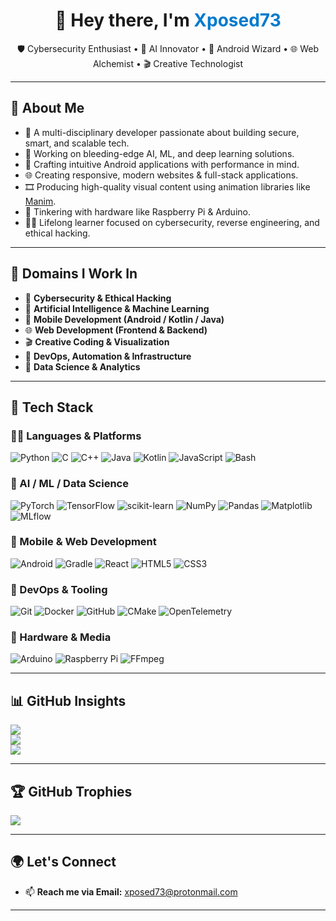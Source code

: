 <h1 align="center">👋 Hey there, I'm <span style="color:#007acc;">Xposed73</span></h1>

<p align="center">
  🛡️ Cybersecurity Enthusiast • 🤖 AI Innovator • 📱 Android Wizard • 🌐 Web Alchemist • 🎬 Creative Technologist
</p>

---

## 🚀 About Me

- 🎯 A multi-disciplinary developer passionate about building secure, smart, and scalable tech.
- 🧠 Working on bleeding-edge AI, ML, and deep learning solutions.
- 📱 Crafting intuitive Android applications with performance in mind.
- 🌐 Creating responsive, modern websites & full-stack applications.
- 🎞️ Producing high-quality visual content using animation libraries like [Manim](https://www.manim.community/).
- 🧰 Tinkering with hardware like Raspberry Pi & Arduino.
- 🧑‍💻 Lifelong learner focused on cybersecurity, reverse engineering, and ethical hacking.

---

## 🧠 Domains I Work In

- 🔐 **Cybersecurity & Ethical Hacking**  
- 🤖 **Artificial Intelligence & Machine Learning**  
- 📱 **Mobile Development (Android / Kotlin / Java)**  
- 🌐 **Web Development (Frontend & Backend)**  
- 🎬 **Creative Coding & Visualization**  
- 🧪 **DevOps, Automation & Infrastructure**  
- 🧾 **Data Science & Analytics**

---

## 🧰 Tech Stack

### 🧑‍💻 Languages & Platforms
![Python](https://img.shields.io/badge/python-3670A0?style=for-the-badge&logo=python&logoColor=ffdd54)
![C](https://img.shields.io/badge/c-00599C?style=for-the-badge&logo=c&logoColor=white)
![C++](https://img.shields.io/badge/c++-00599C?style=for-the-badge&logo=c%2B%2B&logoColor=white)
![Java](https://img.shields.io/badge/java-ED8B00?style=for-the-badge&logo=java&logoColor=white)
![Kotlin](https://img.shields.io/badge/kotlin-7F52FF?style=for-the-badge&logo=kotlin&logoColor=white)
![JavaScript](https://img.shields.io/badge/javascript-F7DF1E?style=for-the-badge&logo=javascript&logoColor=black)
![Bash](https://img.shields.io/badge/bash-121011?style=for-the-badge&logo=gnu-bash&logoColor=white)

### 🤖 AI / ML / Data Science
![PyTorch](https://img.shields.io/badge/pytorch-EE4C2C?style=for-the-badge&logo=pytorch&logoColor=white)
![TensorFlow](https://img.shields.io/badge/tensorflow-FF6F00?style=for-the-badge&logo=tensorflow&logoColor=white)
![scikit-learn](https://img.shields.io/badge/scikit--learn-F7931E?style=for-the-badge&logo=scikit-learn&logoColor=white)
![NumPy](https://img.shields.io/badge/numpy-013243?style=for-the-badge&logo=numpy&logoColor=white)
![Pandas](https://img.shields.io/badge/pandas-150458?style=for-the-badge&logo=pandas&logoColor=white)
![Matplotlib](https://img.shields.io/badge/matplotlib-ffffff?style=for-the-badge&logo=matplotlib&logoColor=black)
![MLflow](https://img.shields.io/badge/mlflow-d9ead3?style=for-the-badge&logo=numpy&logoColor=blue)

### 📱 Mobile & Web Development
![Android](https://img.shields.io/badge/android-3DDC84?style=for-the-badge&logo=android&logoColor=white)
![Gradle](https://img.shields.io/badge/gradle-02303A?style=for-the-badge&logo=gradle&logoColor=white)
![React](https://img.shields.io/badge/react-20232A?style=for-the-badge&logo=react&logoColor=61DAFB)
![HTML5](https://img.shields.io/badge/html5-E34F26?style=for-the-badge&logo=html5&logoColor=white)
![CSS3](https://img.shields.io/badge/css3-1572B6?style=for-the-badge&logo=css3&logoColor=white)

### 🧪 DevOps & Tooling
![Git](https://img.shields.io/badge/git-F05033?style=for-the-badge&logo=git&logoColor=white)
![Docker](https://img.shields.io/badge/docker-0db7ed?style=for-the-badge&logo=docker&logoColor=white)
![GitHub](https://img.shields.io/badge/github-121011?style=for-the-badge&logo=github&logoColor=white)
![CMake](https://img.shields.io/badge/CMake-008FBA?style=for-the-badge&logo=cmake&logoColor=white)
![OpenTelemetry](https://img.shields.io/badge/OpenTelemetry-FFFFFF?style=for-the-badge&logo=opentelemetry&logoColor=black)

### 🔧 Hardware & Media
![Arduino](https://img.shields.io/badge/Arduino-00979D?style=for-the-badge&logo=Arduino&logoColor=white)
![Raspberry Pi](https://img.shields.io/badge/Raspberry_Pi-C51A4A?style=for-the-badge&logo=Raspberry-Pi)
![FFmpeg](https://img.shields.io/badge/FFmpeg-171717?style=for-the-badge&logo=ffmpeg&logoColor=5cb85c)

---

## 📊 GitHub Insights

![](https://github-readme-stats.vercel.app/api?username=xposed73&theme=radical&show_icons=true&hide_border=false)<br/>
![](https://github-readme-streak-stats.herokuapp.com/?user=xposed73&theme=radical&hide_border=false)<br/>
![](https://github-readme-stats.vercel.app/api/top-langs/?username=xposed73&theme=radical&layout=compact&hide_border=false)

---

## 🏆 GitHub Trophies

![](https://github-profile-trophy.vercel.app/?username=xposed73&theme=onestar&no-frame=false&no-bg=false&margin-w=4)

---

## 🌍 Let's Connect

- 📫 **Reach me via Email:** xposed73@protonmail.com

---
